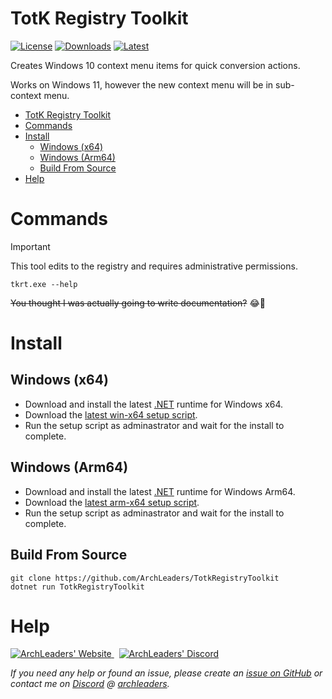 # TotK Registry Toolkit

[![License](https://img.shields.io/badge/License-MIT-blue.svg?logo=github&logoColor=5751ff&labelColor=2A2C33&color=5751ff&style=for-the-badge)](https://github.com/ArchLeaders/TotkRegistryToolkit/blob/master/License.md) [![Downloads](https://img.shields.io/github/downloads/ArchLeaders/TotkRegistryToolkit/total?label=downloads&logo=github&logoColor=37c75e&labelColor=2A2C33&color=37c75e&style=for-the-badge)](https://github.com/ArchLeaders/TotkRegistryToolkit/releases) [![Latest](https://img.shields.io/github/v/tag/ArchLeaders/TotkRegistryToolkit?label=Release&logo=github&logoColor=324fff&color=324fff&labelColor=2A2C33&style=for-the-badge)](https://github.com/ArchLeaders/TotkRegistryToolkit/releases/latest)

Creates Windows 10 context menu items for quick conversion actions.

Works on Windows 11, however the new context menu will be in sub-context menu.

- [TotK Registry Toolkit](#totk-registry-toolkit)
- [Commands](#commands)
- [Install](#install)
  - [Windows (x64)](#windows-x64)
  - [Windows (Arm64)](#windows-arm64)
  - [Build From Source](#build-from-source)
- [Help](#help)


# Commands

> [!IMPORTANT]
> This tool edits to the registry and requires administrative permissions.

```
tkrt.exe --help
```

~~You thought I was actually going to write documentation?~~ 😂🤣

# Install

## Windows (x64)

- Download and install the latest [.NET](https://dotnet.microsoft.com/en-us/download/dotnet/latest) runtime for Windows x64.
- Download the [latest win-x64 setup script](https://github.com/ArchLeaders/TotkRegistryToolkit/releases/latest/download/Setup-win-x64.bat).
- Run the setup script as adminastrator and wait for the install to complete.

## Windows (Arm64)

- Download and install the latest [.NET](https://dotnet.microsoft.com/en-us/download/dotnet/latest) runtime for Windows Arm64.
- Download the [latest arm-x64 setup script](https://github.com/ArchLeaders/TotkRegistryToolkit/releases/latest/download/Setup-win-arm64.bat).
- Run the setup script as adminastrator and wait for the install to complete.

## Build From Source
```batch
git clone https://github.com/ArchLeaders/TotkRegistryToolkit
dotnet run TotkRegistryToolkit
```

# Help

<a href="https://github.com/ArchLeaders/TotkRegistryToolkit/issues">
  <img src="https://img.shields.io/github/issues/ArchLeaders/TotkRegistryToolkit?style=for-the-badge&logoColor=c71b42&color=c71b42&labelColor=2A2C33&logo=github&label=Issues" alt="ArchLeaders' Website"/>
</a> &nbsp;
<a href="https://discord.gg/cbA3AWwfJj">
  <img src="https://img.shields.io/discord/825161394663456799?style=for-the-badge&logoColor=37C75E&color=37C75E&labelColor=2A2C33&logo=discord&label=discord" alt="ArchLeaders' Discord"/>
</a>

*If you need any help or found an issue, please create an [issue on GitHub](https://github.com/ArchLeaders/TotkRegistryToolkit/issues) or contact me on [Discord](https://discord.gg/8Saj6tTkNB) @ [archleaders](https://discord.com/users/728823685015797770).*